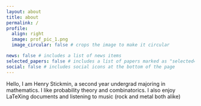 ```yaml
---
layout: about
title: about
permalink: /
profile:
  align: right
  image: prof_pic_1.png
  image_circular: false # crops the image to make it circular

news: false # includes a list of news items
selected_papers: false # includes a list of papers marked as "selected={true}"
social: false # includes social icons at the bottom of the page
---
```


Hello, I am Henry Stickmin, a second year undergrad majoring in mathematics. I like probability theory and combinatorics. I also enjoy LaTeXing documents and listening to music (rock and metal both alike)
